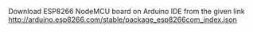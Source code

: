 Download ESP8266 NodeMCU board on Arduino IDE from the given link
http://arduino.esp8266.com/stable/package_esp8266com_index.json